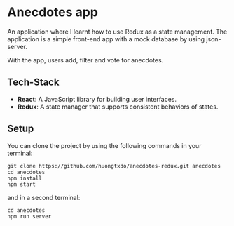 # Anecdotes app

An application where I learnt how to use Redux as a state management. The application is a simple front-end app with a mock database by using json-server.

With the app, users add, filter and vote for anecdotes.

## Tech-Stack

- **React**: A JavaScript library for building user interfaces.
- **Redux**: A state manager that supports consistent behaviors of states.

## Setup

You can clone the project by using the following commands in your terminal:

```
git clone https://github.com/huongtxdo/anecdotes-redux.git anecdotes
cd anecdotes
npm install
npm start
```

and in a second terminal:

```
cd anecdotes
npm run server
```

